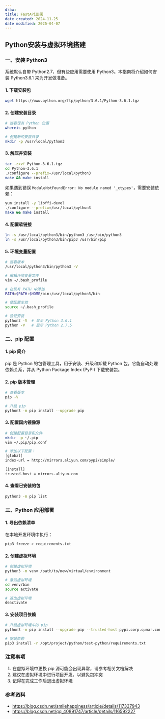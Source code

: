 ```yaml
---
draw:
title: FastAPi部署
date created: 2024-11-25
date modified: 2025-04-07
---
```


## Python安装与虚拟环境搭建

### 一、安装 Python3

系统默认自带 Python2.7，但有些应用需要使用 Python3。本指南将介绍如何安装 Python3.6.1 来为开发做准备。

#### 1. 下载安装包

```bash
wget https://www.python.org/ftp/python/3.6.1/Python-3.6.1.tgz
```

#### 2. 创建安装目录

```bash
# 查看现有 Python 位置
whereis python

# 创建新的安装目录
mkdir -p /usr/local/python3
```

#### 3. 解压并安装

```bash
tar -zxvf Python-3.6.1.tgz
cd Python-3.6.1
./configure --prefix=/usr/local/python3
make && make install
```

如果遇到错误 `ModuleNotFoundError: No module named '_ctypes'`，需要安装依赖：

```bash
yum install -y libffi-devel 
./configure --prefix=/usr/local/python3
make && make install
```

#### 4. 配置软链接

```bash
ln -s /usr/local/python3/bin/python3 /usr/bin/python3
ln -s /usr/local/python3/bin/pip3 /usr/bin/pip
```

#### 5. 环境变量配置

```bash
# 查看版本
/usr/local/python3/bin/python3 -V

# 编辑环境变量文件
vim ~/.bash_profile

# 在现有 PATH 中添加
PATH=$PATH:$HOME/bin:/usr/local/python3/bin

# 使配置生效
source ~/.bash_profile

# 验证安装
python3 -V  # 显示 Python 3.6.1
python -V   # 显示 Python 2.7.5
```

### 二、pip 配置

#### 1. pip 简介

pip 是 Python 的包管理工具，用于安装、升级和卸载 Python 包。它能自动处理依赖关系，并从 Python Package Index (PyPI) 下载安装包。

#### 2. pip 版本管理

```bash
# 查看版本
pip -V

# 升级 pip
python3 -m pip install --upgrade pip
```

#### 3. 配置国内镜像源

```bash
# 创建配置目录和文件
mkdir -p ~/.pip
vim ~/.pip/pip.conf

# 添加以下配置：
[global]
index-url = http://mirrors.aliyun.com/pypi/simple/

[install]
trusted-host = mirrors.aliyun.com
```

#### 4. 查看已安装的包

```bash
python3 -m pip list
```

### 三、Python 应用部署

#### 1. 导出依赖清单

在本地开发环境中执行：

```bash
pip3 freeze > requirements.txt
```

#### 2. 创建虚拟环境

```bash
# 创建虚拟环境
python3 -m venv /path/to/new/virtual/environment

# 激活虚拟环境
cd venv/bin
source activate

# 退出虚拟环境
deactivate
```

#### 3. 安装项目依赖

```bash
# 升级虚拟环境中的 pip
python3 -m pip install --upgrade pip --trusted-host pypi.corp.qunar.com

# 安装依赖
pip3 install -r /opt/project/python/test-python/requirements.txt
```

### 注意事项

1. 在虚拟环境中更换 pip 源可能会出现异常，请参考相关文档解决
2. 建议在虚拟环境中进行项目开发，以避免包冲突
3. 记得在完成工作后退出虚拟环境

### 参考资料

- https://blog.csdn.net/smilehappiness/article/details/117337943
- https://blog.csdn.net/qq_40891747/article/details/116592227
